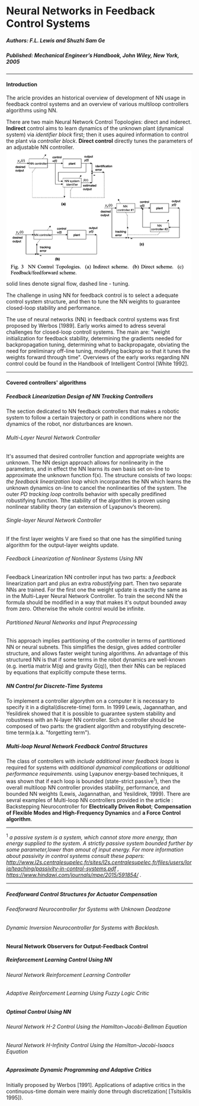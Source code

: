 # Neural Networks in Feedback Control Systems
##### Authors: F.L. Lewis and Shuzhi Sam Ge
##### Published: Mechanical Engineer’s Handbook, John Wiley, New York, 2005
__________________________________________
#### Introduction
The aricle provides an historical overview of development of NN usage in feedback control systems and an overview of various multiloop controllers algorithms using NN.


There are two main Neural Network Control Topologies: direct and inderect. __Indirect__ control aims to learn dynamics of the unknown plant (dynamical system) via *identifier block* first; then it uses aquired information to control the plant via *controller block*. __Direct control__ directly tunes the parameters of an adjustable NN controller. 
<img src="https://github.com/neuroinfo-os/CLCML/blob/master/docs/images/dir_indir_control.png" height="350px" width="500px" align="middle" /> solid lines denote signal flow, dashed line - tuning. </p>
 
The challenge in using NN for feedback control is to select a adequate control system structure, and then to tune the NN weights to guarantee closed-loop stability and performance.


The use of neural networks (NN) in feedback control systems was first proposed by Werbos [1989]. Early works aimed to adress several challenges for closed-loop controll systems. The main are: "weight initialization for feedback stability, determining the gradients needed for backpropagation tuning, determining what to backpropagate, obviating the need for preliminary off-line tuning, modifying backprop so that it tunes the weights forward through time". Overviews of the early works regarding NN control could be found in the Handbook of Intelligent Control [White 1992]. 

------------------------------------------------------------
#### Covered controllers' algorithms

##### Feedback Linearization Design of NN Tracking Controllers
The section dedicated to  NN feedback controllers that  makes a robotic system to follow a certain trajectory or path in conditions where nor the dynamics of the robot, nor disturbances are known.

###### Multi-Layer Neural Network Controller
It's assumed that desired controller function and appropriate weights are unknown. 
The NN design approach allows for nonlinearity in the parameters, and in effect the NN learns its own basis set on-line to approximate the unknown function f(x). The structure consists of two loops: _the feedback linearization loop_ which incorparates the NN which learns  the unknown dynamics on-line to cancel the nonlinearities of the system. The outer _PD tracking loop_ controlls behavior with specally predifined robustifying function.  Tthe stability of the algorithm is proven using nonlinear stability theory (an extension of Lyapunov’s theorem).

###### Single-layer Neural Network Controller
If the first layer weights V are fixed so that one has the simplified tuning algorithm for the output-layer weights update. 

###### Feedback Linearization of Nonlinear Systems Using NN
 Feedback Linearization NN controller input has two parts: a _feedback_ linearization part and plus an extra _robustifying_ part. Then two separate NNs are trained. For the first one the weight update is exactly the same as in the Multi-Layer Neural Network Controller. To train the second NN the formula should be modified in a way that makes it's output bounded away from zero. Otherwise the whole control would be infinite. 

###### Partitioned Neural Networks and Input Preprocessing
This approach implies partitioning of the controller in terms of partitioned NN or neural subnets. This simplifies the design, gives added controller structure, and allows faster weight tuning algorithms. An advantage of this structured NN is that if some terms in the robot dynamics are well-known (e.g. inertia matrix M(q) and gravity G(q)), then their NNs can be replaced by equations that explicitly compute these terms.

##### NN Control for Discrete-Time Systems
To implement a controller algorythm on a computer it is necessary to specify it in a digital(discrete-time) form. In 1999 Lewis, Jagannathan, and Yesildirek showed that it is possible to guarantee system stability and robustness with an N-layer NN controller. Sich a controller should be composed of two parts: the gradient algorithm and robystifying descrete-time term(a.k.a. "forgetting term"). 

##### Multi-loop Neural Network Feedback Control Structures

The class of controllers with _include additional inner feedback loops_ is required for systems with _additional dynamical complications_ or _additional performance requirements_. using Lyapunov energy-based techniques, it was shown that if each loop is bounded (state-strict passive<sup>1</sup>), then the overall multiloop NN controller provides stability, performance, and bounded NN weights (Lewis, Jagannathan, and Yesildirek,  1999).
There are sevral examples of Multi-loop NN controllers provided in the article : Backstepping Neurocontroller for __Electrically Driven Robot__; __Compensation of Flexible Modes and High-Frequency Dynamics__ and __a Force Control algorithm__. 
________________________________________________________________
<sup>1</sup> _a  _passive system_ is a system, which cannot store more energy, than energy supplied to the system. A _strictly passive system_ bounded further by some parameter,lower than amout of input energy.  For more information about passivity in control systems consult these papers: http://www.l2s.centralesupelec.fr/sites/l2s.centralesupelec.fr/files/users/loria/teaching/passivity-in-control-systems.pdf ,  https://www.hindawi.com/journals/mpe/2015/591854/ ._
_______________________________________________________________


##### Feedforward Control Structures for Actuator Compensation

###### Feedforward Neurocontroller for Systems with Unknown Deadzone 
###### Dynamic Inversion Neurocontroller for Systems with Backlash.
#### Neural Network Observers for Output-Feedback Control

##### Reinforcement Learning Control Using NN

###### Neural Network Reinforcement Learning Controller 
###### Adaptive Reinforcement Learning Using Fuzzy Logic Critic

##### Optimal Control Using NN
###### Neural Network H-2 Control Using the Hamilton-Jacobi-Bellman Equation 
###### Neural Network H-Infinity Control Using the Hamilton-Jacobi-Isaacs Equation

##### Approximate Dynamic Programming and Adaptive Critics
Initially proposed by Werbos [1991]. Applications of adaptive critics in the continuous-time domain were mainly done through discretization( [Tsitsiklis 1995]). 

